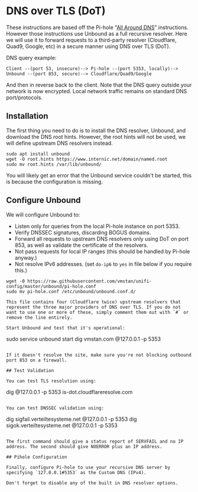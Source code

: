 # DNS over TLS (DoT)

These instructions are based off the Pi-hole "[All Around DNS](https://docs.pi-hole.net/guides/unbound/)" instructions. However those instructions use Unbound as a full recursive resolver. Here we will use it to forward requests to a third-party resolver (Cloudflare, Quad9, Google, etc) in a secure manner using DNS over TLS (DoT).

DNS query example:

```
Client --(port 53, insecure)--> Pi-hole --(port 5353, locally)--> Unbound --(port 853, secure)--> Cloudflare/Quad9/Google
```

And then in reverse back to the client. Note that the DNS query outside your network is now encrypted. Local network traffic remains on standard DNS port/protocols.

## Installation

The first thing you need to do is to install the DNS resolver, Unbound, and download the DNS root hints. However, the root hints will not be used, we will define upstream DNS resolvers instead.

```
sudo apt install unbound
wget -O root.hints https://www.internic.net/domain/named.root
sudo mv root.hints /var/lib/unbound/
```

You will likely get an error that the Unbound service couldn't be started, this is because the configuration is missing.

## Configure Unbound

We will configure Unbound to:

- Listen only for queries from the local Pi-hole instance on port 5353.
- Verify DNSSEC signatures, discarding BOGUS domains.
- Forward all requests to upstream DNS resolvers only using DoT on port 853, as well as validate the certificate of the resolvers.
- Not pass requests for local IP ranges (this should be handled by Pi-hole anyway.)
- Not resolve IPv6 addresses. (set `do-ip6` to `yes` in file below if you require this.)

```
wget -0 https://raw.githubusercontent.com/vmstan/unifi-config/master/unbound/pi-hole.conf 
sudo mv pi-hole.conf /etc/unbound/unbound.conf.d/

This file contains four (Cloudflare twice) upstream resolvers that represent the three major providers of DNS over TLS. If you do not want to use one or more of these, simply comment them out with `#` or remove the line entirely.

Start Unbound and test that it's operational:

```
sudo service unbound start
dig vmstan.com @127.0.0.1 -p 5353
```

If it doesn't resolve the site, make sure you're not blocking outbound port 853 on a firewall.

## Test Validation

You can test TLS resolution using:

```
dig @127.0.0.1 -p 5353 is-dot.cloudflareresolve.com
```

You can test DNSSEC validation using:

```
dig sigfail.verteiltesysteme.net @127.0.0.1 -p 5353
dig sigok.verteiltesysteme.net @127.0.0.1 -p 5353
```

The first command should give a status report of SERVFAIL and no IP address. The second should give NOERROR plus an IP address.

## Pihole Configuration

Finally, configure Pi-hole to use your recursive DNS server by specifying `127.0.0.1#5353` as the Custom DNS (IPv4).

Don't forget to disable any of the built in DNS resolver options.